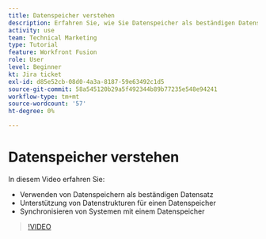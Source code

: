 ```yaml
---
title: Datenspeicher verstehen
description: Erfahren Sie, wie Sie Datenspeicher als beständigen Datensatz verwenden und wie Datenstrukturen einen Datenspeicher in unterstützen. [!DNL Adobe Workfront Fusion].
activity: use
team: Technical Marketing
type: Tutorial
feature: Workfront Fusion
role: User
level: Beginner
kt: Jira ticket
exl-id: d85e52cb-08d0-4a3a-8187-59e63492c1d5
source-git-commit: 58a545120b29a5f492344b89b77235e548e94241
workflow-type: tm+mt
source-wordcount: '57'
ht-degree: 0%

---
```


# Datenspeicher verstehen

In diesem Video erfahren Sie:

* Verwenden von Datenspeichern als beständigen Datensatz
* Unterstützung von Datenstrukturen für einen Datenspeicher
* Synchronisieren von Systemen mit einem Datenspeicher

>[!VIDEO](https://video.tv.adobe.com/v/335295/?quality=12)
